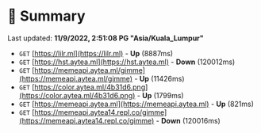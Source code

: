 # 📖 Summary
Last updated: **11/9/2022, 2:51:08 PG "Asia/Kuala_Lumpur"**

- `GET` [https://lilr.ml](https://lilr.ml) - **Up** (8887ms)
- `GET` [https://hst.aytea.ml](https://hst.aytea.ml) - **Down** (120012ms)
- `GET` [https://memeapi.aytea.ml/gimme](https://memeapi.aytea.ml/gimme) - **Up** (11426ms)
- `GET` [https://color.aytea.ml/4b31d6.png](https://color.aytea.ml/4b31d6.png) - **Up** (1799ms)
- `GET` [https://memeapi.aytea.ml](https://memeapi.aytea.ml) - **Up** (821ms)
- `GET` [https://memeapi.aytea14.repl.co/gimme](https://memeapi.aytea14.repl.co/gimme) - **Down** (120016ms)
